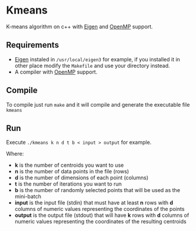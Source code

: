 # Kmeans
K-means algorithm on c++ with [Eigen](http://eigen.tuxfamily.org/index.php) and [OpenMP](https://es.wikipedia.org/wiki/OpenMP) support.

## Requirements
- [Eigen](http://eigen.tuxfamily.org/index.php) instaled in `/usr/local/eigen3` for example, if you installed it in other place modify the `Makefile` and use your directory instead.
- A compiler with [OpenMP](https://es.wikipedia.org/wiki/OpenMP) support.

## Compile
To compile just run `make` and it will compile and generate the executable file `kmeans`

## Run
Execute `./kmeans k n d t b < input > output` for example.

Where: 
- **k** is the number of centroids you want to use
- **n** is the number of data points in the file (rows)
- **d** is the number of dimensions of each point (columns)
- **t** is the number of iterations you want to run
- **b** is the number of randomly selected points that will be used as the mini-batch
- **input** is the input file (stdin) that must have at least **n** rows with **d** columns of numeric values representing the coordinates of the points
- **output** is the output file (stdout) that will have **k** rows with **d** columns of numeric values representing the coordinates of the resulting centroids
